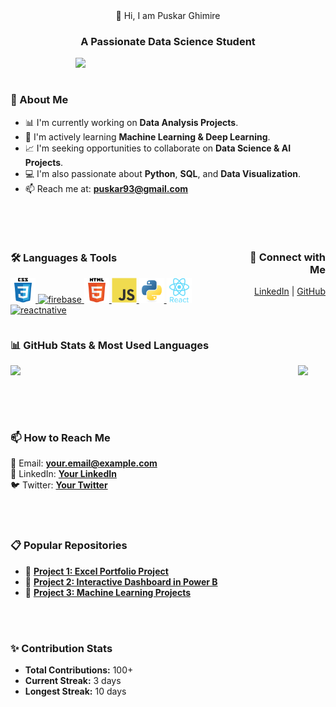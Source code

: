 <div align = "center">
👋 Hi, I am Puskar Ghimire

### A Passionate Data Science Student
</div>

<image align="right" width="400" src="https://cdn.dribbble.com/users/1162077/screenshots/3848914/programmer.gif"></image>
<br></br>
### 🌟 About Me
- 📊 I'm currently working on **Data Analysis Projects**.
- 🤖 I'm actively learning **Machine Learning & Deep Learning**.
- 📈 I'm seeking opportunities to collaborate on **Data Science & AI Projects**.
- 💻 I'm also passionate about **Python**, **SQL**, and **Data Visualization**.
- 📫 Reach me at: **puskar93@gmail.com**

<br></br>

<div style="display: flex; justify-content: space-between;">

<!-- Languages & Tools (Left Side) -->
<div align="left">
  
### 🛠️ Languages & Tools  

<p>
  <a href="https://www.w3schools.com/css/" target="_blank" rel="noreferrer">
    <img src="https://raw.githubusercontent.com/devicons/devicon/master/icons/css3/css3-original-wordmark.svg" alt="css3" width="40" height="40"/>
  </a>
  <a href="https://firebase.google.com/" target="_blank" rel="noreferrer">
    <img src="https://www.vectorlogo.zone/logos/firebase/firebase-icon.svg" alt="firebase" width="40" height="40"/>
  </a>
  <a href="https://www.w3.org/html/" target="_blank" rel="noreferrer">
    <img src="https://raw.githubusercontent.com/devicons/devicon/master/icons/html5/html5-original-wordmark.svg" alt="html5" width="40" height="40"/>
  </a>
  <a href="https://developer.mozilla.org/en-US/docs/Web/JavaScript" target="_blank" rel="noreferrer">
    <img src="https://raw.githubusercontent.com/devicons/devicon/master/icons/javascript/javascript-original.svg" alt="javascript" width="40" height="40"/>
  </a>
  <a href="https://www.python.org" target="_blank" rel="noreferrer">
    <img src="https://raw.githubusercontent.com/devicons/devicon/master/icons/python/python-original.svg" alt="python" width="40" height="40"/>
  </a>
  <a href="https://reactjs.org/" target="_blank" rel="noreferrer">
    <img src="https://raw.githubusercontent.com/devicons/devicon/master/icons/react/react-original-wordmark.svg" alt="react" width="40" height="40"/>
  </a>
  <a href="https://reactnative.dev/" target="_blank" rel="noreferrer">
    <img src="https://reactnative.dev/img/header_logo.svg" alt="reactnative" width="40" height="40"/>
  </a>
</p>

</div>

<!-- Connect with Me (Right Side) -->
<div align="right">

### 🚀 Connect with Me  

[LinkedIn](https://www.linkedin.com/in/yourprofile/) | [GitHub](https://github.com/yourprofile)

</div>

</div>

 





<div style="display: flex; justify-content: space-between;">

<!-- GitHub Stats (Left Side) -->
<div align="left">

### 📊 GitHub Stats &  Most Used Languages

<div style="display: flex; justify-content: center; gap: 30px;">
  
  <img src="https://github-readme-stats.vercel.app/api?username=iampuskar&show_icons=true&theme=radical" width="400"/>
<br></br>
  <img src="https://github-readme-stats.vercel.app/api/top-langs/?username=iampuskar&layout=compact&theme=radical" width="400"/>

</div>

<br></br>

### 📫 How to Reach Me
📧 Email: **your.email@example.com**  
🔗 LinkedIn: **[Your LinkedIn](https://www.linkedin.com/in/iampuskar/)**  
🐦 Twitter: **[Your Twitter](https://twitter.com/yourhandle/)**  

<br></br>

### 📋 Popular Repositories
- 📂 **[Project 1: Excel Portfolio Project](https://github.com/iampuskar/project1)**
- 📂 **[Project 2: Interactive Dashboard in Power B](https://github.com/iampuskar/project2)**
- 📂 **[Project 3: Machine Learning Projects](https://github.com/iampuskar/project3)**

<br></br>


### ✨ Contribution Stats
- **Total Contributions:** 100+  
- **Current Streak:** 3 days  
- **Longest Streak:** 10 days  

